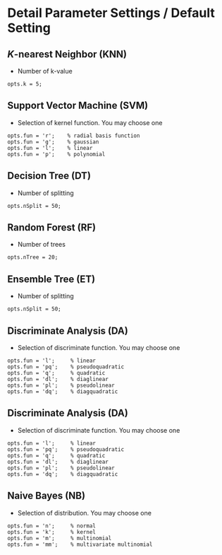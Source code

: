 # Detail Parameter Settings / Default Setting

## *K*-nearest Neighbor (KNN) 
* Number of k-value
```code 
opts.k = 5;    
```

## Support Vector Machine (SVM)
* Selection of kernel function. You may choose one
```code 
opts.fun = 'r';    % radial basis function
opts.fun = 'g';    % gaussian 
opts.fun = 'l';    % linear 
opts.fun = 'p';    % polynomial
```

## Decision Tree (DT)
* Number of splitting
```code 
opts.nSplit = 50;   
```

## Random Forest (RF)
* Number of trees
```code 
opts.nTree = 20;   
```

## Ensemble Tree (ET)
* Number of splitting
```code 
opts.nSplit = 50;   
```

## Discriminate Analysis (DA)
* Selection of discriminate function. You may choose one
```code 
opts.fun = 'l';     % linear
opts.fun = 'pq';    % pseudoquadratic
opts.fun = 'q';     % quadratic    
opts.fun = 'dl';    % diaglinear
opts.fun = 'pl';    % pseudolinear 
opts.fun = 'dq';    % diagquadratic
```

## Discriminate Analysis (DA)
* Selection of discriminate function. You may choose one
```code 
opts.fun = 'l';     % linear
opts.fun = 'pq';    % pseudoquadratic
opts.fun = 'q';     % quadratic    
opts.fun = 'dl';    % diaglinear
opts.fun = 'pl';    % pseudolinear 
opts.fun = 'dq';    % diagquadratic
```

## Naive Bayes (NB)
* Selection of distribution. You may choose one
```code 
opts.fun = 'n';     % normal 
opts.fun = 'k';     % kernel 
opts.fun = 'm';     % multinomial    
opts.fun = 'mm';    % multivariate multinomial
```



